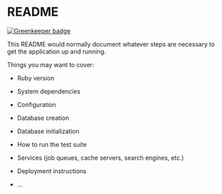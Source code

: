 # README

[![Greenkeeper badge](https://badges.greenkeeper.io/iSarCasm/ruby_test_task.svg)](https://greenkeeper.io/)

This README would normally document whatever steps are necessary to get the
application up and running.

Things you may want to cover:

* Ruby version

* System dependencies

* Configuration

* Database creation

* Database initialization

* How to run the test suite

* Services (job queues, cache servers, search engines, etc.)

* Deployment instructions

* ...

